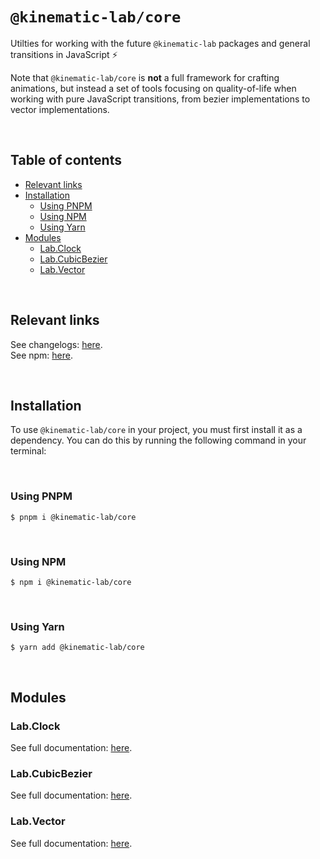 # `@kinematic-lab/core` <!-- omit in toc -->

Utilties for working with the future `@kinematic-lab` packages and general transitions in JavaScript ⚡

Note that `@kinematic-lab/core` is **not** a full framework for crafting animations, but instead a set of tools focusing on quality-of-life when working with pure JavaScript transitions, from bezier implementations to vector implementations.

<br />

## Table of contents <!-- omit in toc -->

-   [Relevant links](#relevant-links)
-   [Installation](#installation)
    -   [Using PNPM](#using-pnpm)
    -   [Using NPM](#using-npm)
    -   [Using Yarn](#using-yarn)
-   [Modules](#modules)
    -   [Lab.Clock](#labclock)
    -   [Lab.CubicBezier](#labcubicbezier)
    -   [Lab.Vector](#labvector)

<br />

## Relevant links

See changelogs: [here](https://github.com/kinematic-lab/kinematic-lab/tree/main/packages/core/CHANGELOG.md).<br />
See npm: [here](https://www.npmjs.com/package/@kinematic-lab/core).

<br />

## Installation

To use `@kinematic-lab/core` in your project, you must first install it as a dependency. You can do this by running the following command in your terminal:

<br />

### Using PNPM

```shell
$ pnpm i @kinematic-lab/core
```

<br />

### Using NPM

```shell
$ npm i @kinematic-lab/core
```

<br />

### Using Yarn

```shell
$ yarn add @kinematic-lab/core
```

<br />

## Modules

### Lab.Clock

See full documentation: [here](https://github.com/kinematic-lab/kinematic-lab/tree/main/packages/core/docs/lab-clock.md).

### Lab.CubicBezier

See full documentation: [here](https://github.com/kinematic-lab/kinematic-lab/tree/main/packages/core/docs/lab-cubic-bezier.md).

### Lab.Vector

See full documentation: [here](https://github.com/kinematic-lab/kinematic-lab/tree/main/packages/core/docs/lab-vector.md).
